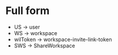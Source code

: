 # Full form

- US -> user
- WS -> workspace
- wilToken -> workspace-invite-link-token
- SWS -> ShareWorkspace
